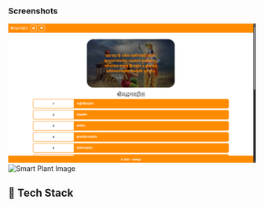 
### Screenshots
![Description](https://github.com/aasheeta-gajera/GeetajiAspDotnet/raw/main/wwwroot/Assets/home.png)
![Smart Plant Image](https://github.com/aasheeta-gajera/SmartPlantGuardian/main/SmartPlantd3.png)

## 🔧 Tech Stack
